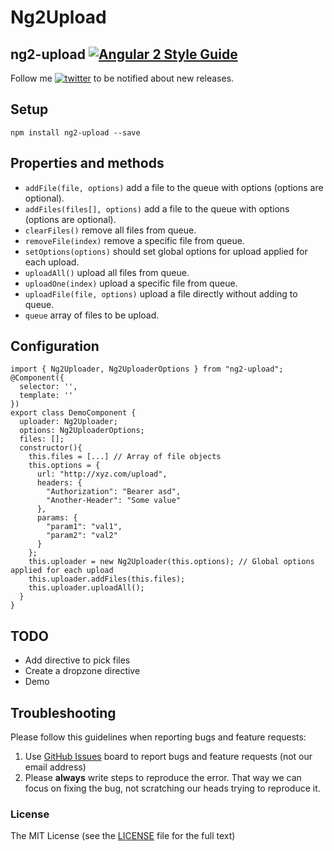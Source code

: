 # Ng2Upload

## ng2-upload [![Angular 2 Style Guide](https://mgechev.github.io/angular2-style-guide/images/badge.svg)](https://github.com/mgechev/angular2-style-guide)

Follow me [![twitter](https://img.shields.io/twitter/follow/babarxm.svg?style=social&label=%20babarxm)](https://twitter.com/babarxm) to be notified about new releases.

## Setup
`npm install ng2-upload --save`

## Properties and methods
  - `addFile(file, options)` add a file to the queue with options (options are optional).
  - `addFiles(files[], options)` add a file to the queue with options (options are optional).
  - `clearFiles()` remove all files from queue.
  - `removeFile(index)` remove a specific file from queue.
  - `setOptions(options)` should set global options for upload applied for each upload.
  - `uploadAll()` upload all files from queue.
  - `uploadOne(index)` upload a specific file from queue.
  - `uploadFile(file, options)` upload a file directly without adding to queue.
  - `queue` array of files to be upload.

## Configuration

    import { Ng2Uploader, Ng2UploaderOptions } from "ng2-upload";
    @Component({
      selector: '',
      template: ''
    })
    export class DemoComponent {
      uploader: Ng2Uploader;
      options: Ng2UploaderOptions;
      files: [];
      constructor(){
        this.files = [...] // Array of file objects
        this.options = {
          url: "http://xyz.com/upload",
          headers: {
            "Authorization": "Bearer asd",
            "Another-Header": "Some value"
          },
          params: {
            "param1": "val1",
            "param2": "val2"
          }
        };
        this.uploader = new Ng2Uploader(this.options); // Global options applied for each upload
        this.uploader.addFiles(this.files);
        this.uploader.uploadAll();
      }
    }

## TODO
  - Add directive to pick files
  - Create a dropzone directive
  - Demo 

## Troubleshooting

Please follow this guidelines when reporting bugs and feature requests:

1. Use [GitHub Issues](https://github.com/babarxm/ng2-upload/issues) board to report bugs and feature requests (not our email address)
2. Please **always** write steps to reproduce the error. That way we can focus on fixing the bug, not scratching our heads trying to reproduce it.


### License

The MIT License (see the [LICENSE](https://github.com/babarxm/ng2-upload/blob/master/LICENSE) file for the full text)
